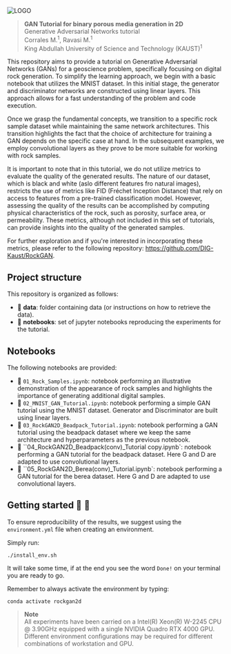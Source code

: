![LOGO](https://github.com/DIG-Kaust/Project_Template/blob/master/logo.png)


> **GAN Tutorial for binary porous media generation in 2D**\
> Generative Adversarial Networks tutorial\
> Corrales M.<sup>1</sup>, Ravasi M.<sup>1</sup>\
> King Abdullah University of Science and Technology (KAUST)<sup>1</sup>


This repository aims to provide a tutorial on Generative Adversarial Networks (GANs) for a geoscience problem, specifically focusing on digital rock generation. To simplify the learning approach, we begin with a basic notebook that utilizes the MNIST dataset. In this initial stage, the generator and discriminator networks are constructed using linear layers. This approach allows for a fast understanding of the problem and code execution.

Once we grasp the fundamental concepts, we transition to a specific rock sample dataset while maintaining the same network architectures. This transition highlights the fact that the choice of architecture for training a GAN depends on the specific case at hand. In the subsequent examples, we employ convolutional layers as they prove to be more suitable for working with rock samples.

It is important to note that in this tutorial, we do not utilize metrics to evaluate the quality of the generated results. The nature of our dataset, which is black and white (aslo different features fro natural images), restricts the use of metrics like FID (Fréchet Inception Distance) that rely on access to features from a pre-trained classification model. However, assessing the quality of the results can be accomplished by computing physical characteristics of the rock, such as porosity, surface area, or permeability. These metrics, although not included in this set of tutorials, can provide insights into the quality of the generated samples.

For further exploration and if you're interested in incorporating these metrics, please refer to the following repository: https://github.com/DIG-Kaust/RockGAN.


## Project structure
This repository is organized as follows:

* :open_file_folder: **data**: folder containing data (or instructions on how to retrieve the data).
* :open_file_folder: **notebooks**: set of jupyter notebooks reproducing the experiments for the tutorial.


## Notebooks
The following notebooks are provided:

- :orange_book: ``01_Rock_Samples.ipynb``: notebook performing an illustrative demonstration of the appearance of rock samples and highlights the importance of generating additional digital samples.
- :orange_book: ``02_MNIST_GAN_Tutorial.ipynb``: notebook performing a simple GAN tutorial using the MNIST dataset. Generator and Discriminator are built using linear layers. 
- :orange_book: ``03_RockGAN2D_Beadpack_Tutorial.ipynb``: notebook performing a GAN tutorial using the beadpack dataset where we keep the same architecture and hyperparameters as the previous notebook.
- :orange_book: ``04_RockGAN2D_Beadpack(conv)_Tutorial copy.ipynb`: notebook performing a GAN tutorial for the beadpack dataset. Here G and D are adapted to use convolutional layers. 
- :orange_book: ``05_RockGAN2D_Berea(conv)_Tutorial.ipynb`: notebook performing a GAN tutorial for the berea dataset. Here G and D are adapted to use convolutional layers. 


## Getting started :space_invader: :robot:
To ensure reproducibility of the results, we suggest using the `environment.yml` file when creating an environment.

Simply run:
```
./install_env.sh
```
It will take some time, if at the end you see the word `Done!` on your terminal you are ready to go.

Remember to always activate the environment by typing:
```
conda activate rockgan2d
```

> **Note** <br>
> All experiments have been carried on a Intel(R) Xeon(R) W-2245 CPU @ 3.90GHz equipped with a single NVIDIA Quadro RTX 4000 GPU. Different 
> environment configurations may be required for different combinations of workstation and GPU.

